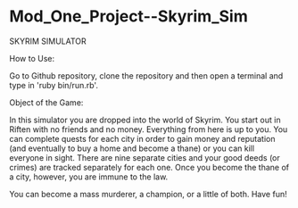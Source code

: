 # Mod_One_Project--Skyrim_Sim

SKYRIM SIMULATOR

How to Use:

Go to Github repository, clone the repository and then open a terminal and type in 'ruby bin/run.rb'.


Object of the Game:

In this simulator you are dropped into the world of Skyrim. You start out in Riften with no friends and no money. Everything from here is up to you. You can complete quests for each city in order to gain money and reputation (and eventually to buy a home and become a thane) or you can kill everyone in sight. There are nine separate cities and your good deeds (or crimes) are tracked separately for each one. Once you become the thane of a city, however, you are immune to the law.

You can become a mass murderer, a champion, or a little of both. Have fun!